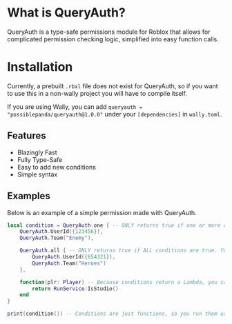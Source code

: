 # What is QueryAuth?

QueryAuth is a type-safe permissions module for Roblox that allows for complicated permission checking logic, simplified into easy function calls.

# Installation
Currently, a prebuilt `.rbxl` file does not exist for QueryAuth, so if you want to use this in a non-wally project you will have to compile itself.

If you are using Wally, you can add `queryauth = "possiblepanda/queryauth@1.0.0"` under your `[dependencies]` in `wally.toml`.

## Features

- Blazingly Fast
- Fully Type-Safe
- Easy to add new conditions
- Simple syntax

## Examples
Below is an example of a simple permission made with QueryAuth.

```lua
local condition = QueryAuth.one { -- ONLY returns true if one or more conditions are true
    QueryAuth.UserId({123456}),
    QueryAuth.Team("Enemy"),

    QueryAuth.all { -- ONLY returns true if ALL conditions are true. You can nest these because they return Lambdas.
        QueryAuth.UserId({654321}),
        QueryAuth.Team("Heroes")
    },

    function(plr: Player) -- Because conditions return a Lambda, you can just put a function in that returns a boolean!
        return RunService:IsStudio()
    end
}

print(condition()) -- Conditions are just functions, so you run them using parentheses.
```